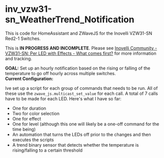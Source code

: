 # inv_vzw31-sn_WeatherTrend_Notification  
This is code for HomeAssistant and ZWaveJS for the Inovelli VZW31-SN Red2-1 Switches.   
  
This is **IN PROGRESS AND INCOMPLETE**. Please see [Inovelli Community - VZW31-SN: Per LED with Effects - What comes first?](https://community.inovelli.com/t/vzw31-sn-per-led-with-effects-what-comes-first/16145?u=b07ymriv) for more information and tracking.  

**GOAL:** Set up an hourly notification based on the rising or falling of the temperature to go off hourly across multiple switches.  
**Current Configuration:**  
  
Ive set up a script for each group of commands that needs to be run. All of these use the `zwave_js.multicast_set_value` for each call. A total of 7 calls have to be made for each LED.
Here's what I have so far:  
* One for duration  
* Two for color selection  
* One for effect  
* One for level (although this one will likely be a one-off command for the time being)  
* An automation that turns the LEDs off prior to the changes and then executes the scripts  
* A trend binary sensor that detects whether the temperature is rising/falling to a certain threshold
